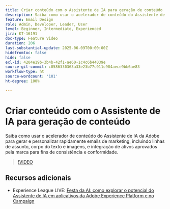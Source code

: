 ```yaml
---
title: Criar conteúdo com o Assistente de IA para geração de conteúdo
description: Saiba como usar o acelerador de conteúdo do Assistente de IA da Adobe para gerar e personalizar rapidamente emails de marketing, incluindo linhas de assunto, corpo do texto e imagens, e integração de ativos aprovados pela marca para fins de consistência e conformidade.
feature: Email Design
role: Admin, Developer, Leader, User
level: Beginner, Intermediate, Experienced
jira: KT-16191
doc-type: Feature Video
duration: 206
last-substantial-update: 2025-06-09T00:00:00Z
hidefromtoc: false
hide: false
exl-id: 4204e19b-3b4b-42f1-ae60-1c4c6b44039e
source-git-commit: c0586330363a33e23b77c911c984aece9bb6ae83
workflow-type: ht
source-wordcount: '101'
ht-degree: 100%

---
```


# Criar conteúdo com o Assistente de IA para geração de conteúdo

Saiba como usar o acelerador de conteúdo do Assistente de IA da Adobe para gerar e personalizar rapidamente emails de marketing, incluindo linhas de assunto, corpo do texto e imagens, e integração de ativos aprovados pela marca para fins de consistência e conformidade.

>[!VIDEO](https://video.tv.adobe.com/v/3463769/?learn=on&enablevpops&captions=por_br)

## Recursos adicionais

* Experience League LIVE: [Festa da AI: como explorar o potencial do Assistente de IA em aplicativos da Adobe Experience Platform e no Campaign](https://experienceleague.adobe.com/pt-br/docs/events/experience-league-live-recordings/episodes/exl-live-episode-09-26-24)
